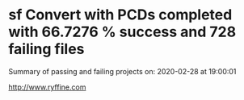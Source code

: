# sf Convert with PCDs completed with 66.7276 % success and 728 failing files

Summary of passing and failing projects on: 2020-02-28 at 19:00:01

http://www.ryffine.com
